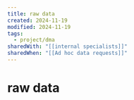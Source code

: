 ```yaml
---
title: raw data
created: 2024-11-19
modified: 2024-11-19
tags:
  - project/dma
sharedWith: "[[internal specialists]]"
sharedWhen: "[[Ad hoc data requests]]"
---
```

# raw data
